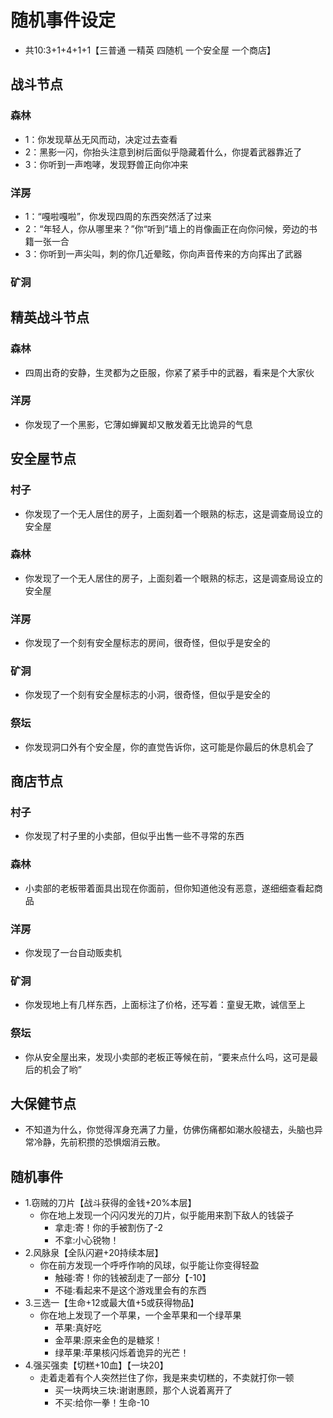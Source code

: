 # 随机事件设定

- 共10:3+1+4+1+1【三普通 一精英 四随机 一个安全屋 一个商店】

## 战斗节点

### 森林

- 1：你发现草丛无风而动，决定过去查看
- 2：黑影一闪，你抬头注意到树后面似乎隐藏着什么，你提着武器靠近了
- 3：你听到一声咆哮，发现野兽正向你冲来

### 洋房

- 1：“嘎啦嘎啦”，你发现四周的东西突然活了过来
- 2：“年轻人，你从哪里来？”你“听到”墙上的肖像画正在向你问候，旁边的书籍一张一合
- 3：你听到一声尖叫，刺的你几近晕眩，你向声音传来的方向挥出了武器

### 矿洞

## 精英战斗节点

### 森林

- 四周出奇的安静，生灵都为之臣服，你紧了紧手中的武器，看来是个大家伙

### 洋房

- 你发现了一个黑影，它薄如蝉翼却又散发着无比诡异的气息

## 安全屋节点

### 村子

- 你发现了一个无人居住的房子，上面刻着一个眼熟的标志，这是调查局设立的安全屋

### 森林

- 你发现了一个无人居住的房子，上面刻着一个眼熟的标志，这是调查局设立的安全屋

### 洋房

- 你发现了一个刻有安全屋标志的房间，很奇怪，但似乎是安全的

### 矿洞

- 你发现了一个刻有安全屋标志的小洞，很奇怪，但似乎是安全的

### 祭坛

- 你发现洞口外有个安全屋，你的直觉告诉你，这可能是你最后的休息机会了

## 商店节点

### 村子

- 你发现了村子里的小卖部，但似乎出售一些不寻常的东西

### 森林

- 小卖部的老板带着面具出现在你面前，但你知道他没有恶意，遂细细查看起商品

### 洋房

- 你发现了一台自动贩卖机

### 矿洞

- 你发现地上有几样东西，上面标注了价格，还写着：童叟无欺，诚信至上

### 祭坛

- 你从安全屋出来，发现小卖部的老板正等候在前，“要来点什么吗，这可是最后的机会了哟”

## 大保健节点

- 不知道为什么，你觉得浑身充满了力量，仿佛伤痛都如潮水般褪去，头脑也异常冷静，先前积攒的恐惧烟消云散。

## 随机事件

- 1.窃贼的刀片【战斗获得的金钱+20%本层】
  - 你在地上发现一个闪闪发光的刀片，似乎能用来割下敌人的钱袋子
    - 拿走:寄！你的手被割伤了-2
    - 不拿:小心锐物！
- 2.风脉泉【全队闪避+20持续本层】
  - 你在前方发现一个呼呼作响的风球，似乎能让你变得轻盈
    - 触碰:寄！你的钱被刮走了一部分【-10】
    - 不碰:看起来不是这个游戏里会有的东西
- 3.三选一【生命+12或最大值+5或获得物品】
  - 你在地上发现了一个苹果，一个金苹果和一个绿苹果
    - 苹果:真好吃
    - 金苹果:原来金色的是糖浆！
    - 绿苹果:苹果核闪烁着诡异的光芒！
- 4.强买强卖【切糕+10血】【一块20】
  - 走着走着有个人突然拦住了你，我是来卖切糕的，不卖就打你一顿
    - 买一块两块三块:谢谢惠顾，那个人说着离开了
    - 不买:给你一拳！生命-10

